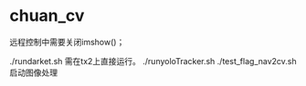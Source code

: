 # chuan_cv

远程控制中需要关闭imshow()； 

./rundarket.sh  需在tx2上直接运行。
./runyoloTracker.sh
./test_flag_nav2cv.sh 启动图像处理
